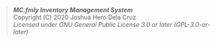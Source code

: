 > ___MC.fmly Inventory Management System___ <br />
Copyright (C) 2020 Joshua Hero Dela Cruz <br />
_Licensed under GNU General Public License 3.0 or later (GPL-3.0-or-later)_
